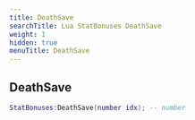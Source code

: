 ```yaml
---
title: DeathSave
searchTitle: Lua StatBonuses DeathSave
weight: 1
hidden: true
menuTitle: DeathSave
---
```

## DeathSave
```lua
StatBonuses:DeathSave(number idx); -- number
```